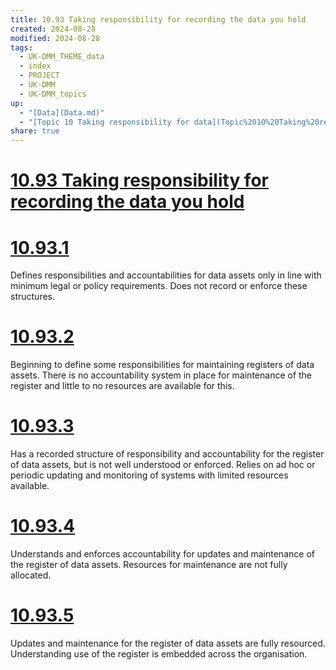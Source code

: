 ```yaml
---
title: 10.93 Taking responsibility for recording the data you hold
created: 2024-08-28
modified: 2024-08-28
tags:
  - UK-DMM_THEME_data
  - index
  - PROJECT
  - UK-DMM
  - UK-DMM_topics
up:
  - "[Data](Data.md)"
  - "[Topic 10 Taking responsibility for data](Topic%2010%20Taking%20responsibility%20for%20data.md)"
share: true
---
```

# [10.93 Taking responsibility for recording the data you hold](10.93%20Taking%20responsibility%20for%20recording%20the%20data%20you%20hold.md)
# [10.93.1](10.93.1.md)

Defines responsibilities and accountabilities for data assets only in line with minimum legal or policy requirements. Does not record or enforce these structures.

# [10.93.2](10.93.2.md)

Beginning to define some responsibilities for maintaining registers of data assets. There is no accountability system in place for maintenance of the register and little to no resources are available for this.

# [10.93.3](10.93.3.md)

Has a recorded structure of responsibility and accountability for the register of data assets, but is not well understood or enforced. Relies on ad hoc or periodic updating and monitoring of systems with limited resources available.

# [10.93.4](10.93.4.md)

Understands and enforces accountability for updates and maintenance of the register of data assets. Resources for maintenance are not fully allocated.

# [10.93.5](10.93.5.md)

Updates and maintenance for the register of data assets are fully resourced. Understanding use of the register is embedded across the organisation.
